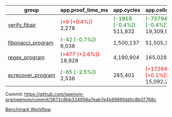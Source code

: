 | group | app.proof_time_ms | app.cycles | app.cells_used | leaf.proof_time_ms | leaf.cycles | leaf.cells_used |
| -- | -- | -- | -- | -- | -- | -- |
| [verify_fibair](https://github.com/openvm-org/openvm/blob/benchmark-results/benchmarks-pr/1255/verify_fibair-3672c6bb324956a7eab7e4b9986fdd0c8b07768c.md) |<span style='color: red'>(+9 [+0.4%])</span> 2,278 | <span style='color: green'>(-1918 [-0.4%])</span> 511,832 | <span style='color: green'>(-75794 [-0.4%])</span> 19,309,989 |- | - | - |
| [fibonacci_program](https://github.com/openvm-org/openvm/blob/benchmark-results/benchmarks-pr/1255/fibonacci-3672c6bb324956a7eab7e4b9986fdd0c8b07768c.md) |<span style='color: green'>(-42 [-0.7%])</span> 6,038 |  1,500,137 |  51,505,102 |- | - | - |
| [regex_program](https://github.com/openvm-org/openvm/blob/benchmark-results/benchmarks-pr/1255/regex-3672c6bb324956a7eab7e4b9986fdd0c8b07768c.md) |<span style='color: red'>(+477 [+2.6%])</span> 18,928 |  4,190,904 |  165,028,173 |- | - | - |
| [ecrecover_program](https://github.com/openvm-org/openvm/blob/benchmark-results/benchmarks-pr/1255/ecrecover-3672c6bb324956a7eab7e4b9986fdd0c8b07768c.md) |<span style='color: green'>(-65 [-2.5%])</span> 2,538 |  285,401 | <span style='color: red'>(+17264 [+0.1%])</span> 15,092,297 |- | - | - |


Commit: https://github.com/openvm-org/openvm/commit/3672c6bb324956a7eab7e4b9986fdd0c8b07768c

[Benchmark Workflow](https://github.com/openvm-org/openvm/actions/runs/12934821292)
